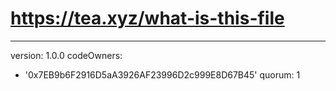 # https://tea.xyz/what-is-this-file
---
version: 1.0.0
codeOwners:
  - '0x7EB9b6F2916D5aA3926AF23996D2c999E8D67B45'
quorum: 1

